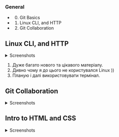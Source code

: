 ### General

- 0. Git Basics
- 1. Linux CLI, and HTTP
- 2. Git Collaboration

## Linux CLI, and HTTP
<details><summary>Screenshots</summary>

![quiz#1](task_linux_cli/quiz1.png)
![quiz#2](task_linux_cli/quiz2.png)
![quiz#3](task_linux_cli/quiz3.png)
![quiz#4](task_linux_cli/quiz4.png)
![result](task_linux_cli/result.png)
</details>

1. Дуже багато нового та цікавого матеріалу.
2. Дивно чому я до цього не користувался Linux ))
3. Планую і далі використовувати термінал.

## Git Collaboration
<details><summary>Screenshots</summary>

![screenshot1](task_git_collaboration/scr_1.png)
![screenshot2](task_git_collaboration/scr_2.png)
</details>

## Intro to HTML and CSS
<details><summary>Screenshots</summary>

![screenshot1](task_html_css_intro/scr_1.png)
</details>